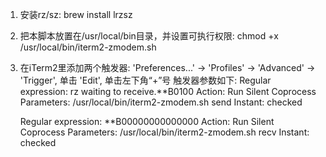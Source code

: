 1. 安装rz/sz:
    brew install lrzsz

2. 把本脚本放置在/usr/local/bin目录，并设置可执行权限:
    chmod +x /usr/local/bin/iterm2-zmodem.sh

3. 在iTerm2里添加两个触发器: 'Preferences...' -> 'Profiles' -> 'Advanced' -> 'Trigger', 单击 'Edit', 单击左下角“+”号
    触发器参数如下:
    Regular expression: rz waiting to receive.\*\*B0100
    Action: Run Silent Coprocess
    Parameters: /usr/local/bin/iterm2-zmodem.sh send
    Instant: checked

    Regular expression: \*\*B00000000000000
    Action: Run Silent Coprocess
    Parameters: /usr/local/bin/iterm2-zmodem.sh recv
    Instant: checked
